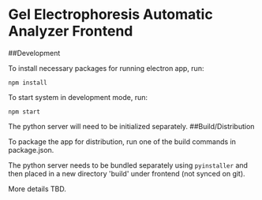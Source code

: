 Gel Electrophoresis Automatic Analyzer Frontend
==============================
##Development

To install necessary packages for running electron app, run:

`npm install`

To start system in development mode, run:

`npm start`

The python server will need to be initialized separately.
##Build/Distribution

To package the app for distribution, run one of the build commands in package.json.

The python server needs to be bundled separately using `pyinstaller` and then placed in a new directory 'build' under frontend (not synced on git).

More details TBD.